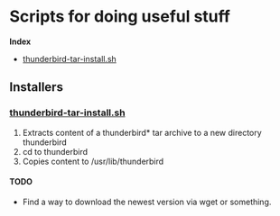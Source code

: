 # Scripts for doing useful stuff

**Index**

- [thunderbird-tar-install.sh](thunderbird-tar-install.sh)



## Installers

### [thunderbird-tar-install.sh](https://github.com/iverik-no/Nyttig/blob/main/Scripts/thunderbird-tar-install.sh)

1. Extracts content of a thunderbird* tar archive to a new directory thunderbird
2. cd to thunderbird
3. Copies content to /usr/lib/thunderbird

#### TODO

- Find a way to download the newest version via wget or something.

